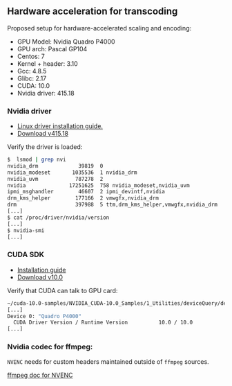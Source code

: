 ## Hardware acceleration for transcoding

Proposed setup for hardware-accelerated scaling and encoding:

* GPU Model: Nvidia Quadro P4000
* GPU arch: Pascal GP104
* Centos: 7
* Kernel + header: 3.10
* Gcc: 4.8.5
* Glibc: 2.17
* CUDA: 10.0
* Nvidia driver: 415.18

### Nvidia driver

* [Linux driver installation guide.](https://linuxconfig.org/how-to-install-the-nvidia-drivers-on-centos-7-linux)
* [Download v415.18](https://www.nvidia.com/Download/driverResults.aspx/140282/en-us)

Verify the driver is loaded:

```sh
$  lsmod | grep nvi
nvidia_drm             39819  0
nvidia_modeset       1035536  1 nvidia_drm
nvidia_uvm            787278  2
nvidia              17251625  758 nvidia_modeset,nvidia_uvm
ipmi_msghandler        46607  2 ipmi_devintf,nvidia
drm_kms_helper        177166  2 vmwgfx,nvidia_drm
drm                   397988  5 ttm,drm_kms_helper,vmwgfx,nvidia_drm
[...]
$ cat /proc/driver/nvidia/version
[...]
$ nvidia-smi
[...]
```

### CUDA SDK

* [Installation guide](https://developer.download.nvidia.com/compute/cuda/10.0/Prod/docs/sidebar/CUDA_Installation_Guide_Linux.pdf)
* [Download v10.0](https://developer.nvidia.com/cuda-downloads?target_os=Linux&target_arch=x86_64&target_distro=CentOS&target_version=7&target_type=rpmnetwork)

Verify that CUDA can talk to GPU card:

```sh
~/cuda-10.0-samples/NVIDIA_CUDA-10.0_Samples/1_Utilities/deviceQuery/deviceQuery
[...]
Device 0: "Quadro P4000"
  CUDA Driver Version / Runtime Version          10.0 / 10.0
[...]
```

### Nvidia codec for ffmpeg:

`NVENC` needs for custom headers maintained outside of `ffmpeg` sources.

[ffmpeg doc for NVENC](https://trac.ffmpeg.org/wiki/HWAccelIntro#NVENC)
